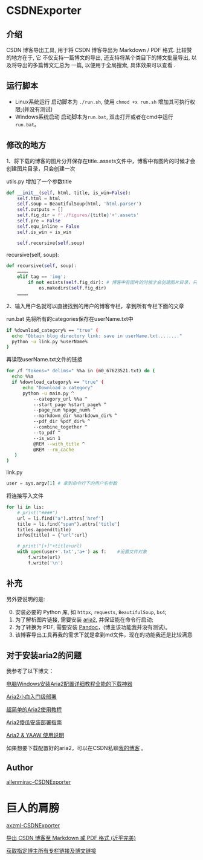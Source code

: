 # CSDNExporter
## 介绍
CSDN 博客导出工具, 用于将 CSDN 博客导出为 Markdown / PDF 格式. 比较赞的地方在于, 它
不仅支持一篇博文的导出, 还支持将某个类目下的博文批量导出, 以及将导出的多篇博文汇总为
一篇, 以便用于全局搜索, 具体效果可以查看 .

## 运行脚本
- Linux系统运行
启动脚本为 `./run.sh`, 使用 `chmod +x run.sh` 增加其可执行权限;(并没有测试)
- Windows系统启动
启动脚本为`run.bat`, 双击打开或者在cmd中运行`run.bat`。

## 修改的地方

1、将下载的博客的图片分开保存在title..assets文件中，博客中有图片的时候才会创建图片目录，只会创建一次

utils.py 增加了一个参数title

```python
def __init__(self, html, title, is_win=False):
    self.html = html
    self.soup = BeautifulSoup(html, 'html.parser')
    self.outputs = []
    self.fig_dir = f'./figures/{title}'+'.assets'
    self.pre = False
    self.equ_inline = False
    self.is_win = is_win

    self.recursive(self.soup)
```

recursive(self, soup):

```python
def recursive(self, soup):
    …………
    elif tag == 'img':
        if not exists(self.fig_dir): # 博客中有图片的时候才会创建图片目录，只会创建一次
            os.makedirs(self.fig_dir)
    …………
```

2、输入用户名就可以直接找到的用户的博客专栏，拿到所有专栏下面的文章

run.bat 先将所有的categories保存在userName.txt中

```bash
if %download_category% == "true" (
  echo "Obtain blog directory link: save in userName.txt........"
  python -u link.py %userName%
)
```

再读取userName.txt文件的链接

```bash
for /f "tokens=* delims=" %%a in (m0_67623521.txt) do (
  echo %%a
  if %download_category% == "true" (
      echo "Download a category"
      python -u main.py ^
          --category_url %%a ^
          --start_page %start_page% ^
          --page_num %page_num% ^
          --markdown_dir %markdown_dir% ^
          --pdf_dir %pdf_dir% ^
          --combine_together ^
          --to_pdf ^
          --is_win 1
          @REM --with_title ^
          @REM --rm_cache
   )
)
```

link.py

```python
user = sys.argv[1] # 拿到命令行下的用户名参数
```

将连接写入文件

```python
for li in lis:
    # print("####")
    url = li.find("a").attrs['href']
    title = li.find("span").attrs['title']
    titles.append(title)
    infos[title] = {"url":url}

    # print("[+]"+title+url)
    with open(user+'.txt','a+') as f:    #设置文件对象
        f.write(url)
        f.write('\n')
```

## 补充

另外要说明的是:

0. 安装必要的 Python 库, 如 `httpx`, `requests`, `BeautifulSoup`, `bs4`;
1. 为了解析图片链接, 需要安装 [aria2](https://aria2.github.io/), 并保证能在命令行启动;
2. 为了转换为 PDF, 需要安装 [Pandoc](https://pandoc.org/)，(博主该功能我并没有测试)。
3. 该博客导出工具再我的需求下就是拿到md文件，现在的功能我还是比较满意

## 对于安装aria2的问题

我参考了以下博文：

[电脑Windows安装Aria2配置详细教程全能的下载神器](https://blog.csdn.net/weizuer123/article/details/127411328)

[Aria2小白入门级部署](https://www.bilibili.com/read/cv21314846?from=search)

[超简单的Aria2使用教程](https://tomford1986.blogspot.com/2018/01/aria2.html)

[Aria2傻瓜安装部署指南](https://controlnet.space/2021/06/08/note/aria2-setup/)

[Aria2 & YAAW 使用说明](http://aria2c.com/usage.html)

如果想要下载配置好的aria2，可以在CSDN私聊[我的博客](https://blog.csdn.net/m0_67623521?type=blog) 。

## Author

[allenmirac-CSDNExporter](https://github.com/allenmirac/CSDNExporter)

# 巨人的肩膀

[axzml-CSDNExporter](https://github.com/axzml/CSDNExporter)

[导出 CSDN 博客至 Markdown 或 PDF 格式 (近乎完美)](https://blog.csdn.net/Eric_1993/article/details/104772437)

[获取指定博主所有专栏链接及博文链接](https://blog.csdn.net/qq_53381910/article/details/130816856)
